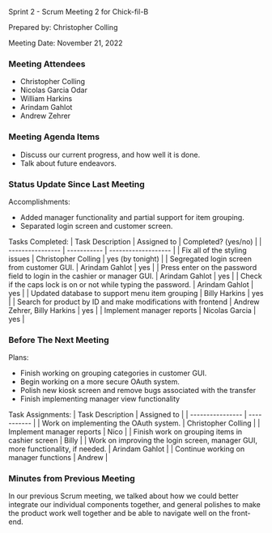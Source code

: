 Sprint 2 - Scrum Meeting 2 for Chick-fil-B

Prepared by: Christopher Colling

Meeting Date: November 21, 2022

### Meeting Attendees

- Christopher Colling
- Nicolas Garcia Odar
- William Harkins
- Arindam Gahlot
- Andrew Zehrer

### Meeting Agenda Items

- Discuss our current progress, and how well it is done.
- Talk about future endeavors.

### Status Update Since Last Meeting

Accomplishments:
- Added manager functionality and partial support for item grouping.
- Separated login screen and customer screen.

Tasks Completed:
| Task Description | Assigned to | Completed? (yes/no) |
| ---------------- | ----------- | ------------------- |
| Fix all of the styling issues | Christopher Colling | yes (by tonight) |
| Segregated login screen from customer GUI. | Arindam Gahlot | yes |
| Press enter on the password field to login in the cashier or manager GUI. | Arindam Gahlot | yes |
| Check if the caps lock is on or not while typing the password. | Arindam Gahlot | yes |
| Updated database to support menu item grouping | Billy Harkins | yes |
| Search for product by ID and make modifications with frontend | Andrew Zehrer, Billy Harkins | yes |
| Implement manager reports | Nicolas Garcia | yes |

### Before The Next Meeting

Plans:
- Finish working on grouping categories in customer GUI.
- Begin working on a more secure OAuth system.
- Polish new kiosk screen and remove bugs associated with the transfer
- Finish implementing manager view functionality

Task Assignments:
| Task Description | Assigned to |
| ---------------- | ----------- |
| Work on implementing the OAuth system. | Christopher Colling |
| Implement manager reports | Nico |
| Finish work on grouping items in cashier screen | Billy |
| Work on improving the login screen, manager GUI, more functionality, if needed. | Arindam Gahlot |
| Continue working on manager functions | Andrew |

### Minutes from Previous Meeting

In our previous Scrum meeting, we talked about how we could better integrate our individual components together, and general polishes to make the product work well together and be able to navigate well on the front-end.